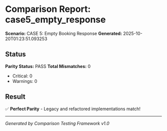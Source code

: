 # Comparison Report: case5_empty_response
**Scenario:** CASE 5: Empty Booking Response
**Generated:** 2025-10-20T01:23:51.093253

## Status
**Parity Status:** PASS
**Total Mismatches:** 0
  - Critical: 0
  - Warnings: 0

## Result
✅ **Perfect Parity** - Legacy and refactored implementations match!

---
*Generated by Comparison Testing Framework v1.0*